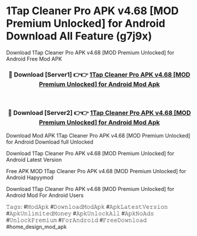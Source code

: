 # 1Tap Cleaner Pro APK v4.68 [MOD Premium Unlocked] for Android Download All Feature (g7j9x)
Download 1Tap Cleaner Pro APK v4.68 [MOD Premium Unlocked] for Android Free Mod APK

<div align="center">
<h3>🔴 Download [Server1] 👉👉 <a href="https://apkcomod.com?title=1Tap_Cleaner_Pro_APK_v4.68_[MOD_Premium_Unlocked]_for_Android">1Tap Cleaner Pro APK v4.68 [MOD Premium Unlocked] for Android Mod Apk</a></h3><br>

<h3>🔴 Download [Server2] 👉👉 <a href="https://apkcomod.com?title=1Tap_Cleaner_Pro_APK_v4.68_[MOD_Premium_Unlocked]_for_Android">1Tap Cleaner Pro APK v4.68 [MOD Premium Unlocked] for Android Mod Apk</a></h3>
</div>


Download Mod APK 1Tap Cleaner Pro APK v4.68 [MOD Premium Unlocked] for Android Download full Unlocked

Download 1Tap Cleaner Pro APK v4.68 [MOD Premium Unlocked] for Android Latest Version

Free APK MOD 1Tap Cleaner Pro APK v4.68 [MOD Premium Unlocked] for Android Hapyymod

Download 1Tap Cleaner Pro APK v4.68 [MOD Premium Unlocked] for Android Mod For Android Users

𝚃𝚊𝚐𝚜: #𝙼𝚘𝚍𝙰𝚙𝚔 #𝙳𝚘𝚠𝚗𝚕𝚘𝚊𝚍𝙼𝚘𝚍𝙰𝚙𝚔 #𝙰𝚙𝚔𝙻𝚊𝚝𝚎𝚜𝚝𝚅𝚎𝚛𝚜𝚒𝚘𝚗 #𝙰𝚙𝚔𝚄𝚗𝚕𝚒𝚖𝚒𝚝𝚎𝚍𝙼𝚘𝚗𝚎𝚢 #𝙰𝚙𝚔𝚄𝚗𝚕𝚘𝚌𝚔𝙰𝚕𝚕 #𝙰𝚙𝚔𝙽𝚘𝙰𝚍𝚜 #𝚄𝚗𝚕𝚘𝚌𝚔𝙿𝚛𝚎𝚖𝚒𝚞𝚖 #𝙵𝚘𝚛𝙰𝚗𝚍𝚛𝚘𝚒𝚍 #𝙵𝚛𝚎𝚎𝙳𝚘𝚠𝚗𝚕𝚘𝚊𝚍 #home_design_mod_apk